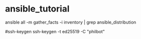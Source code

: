 # ansible_tutorial

ansible all -m gather_facts -i inventory | grep ansible_distribution

#ssh-keygen
ssh-keygen -t ed25519 -C "philbot"

